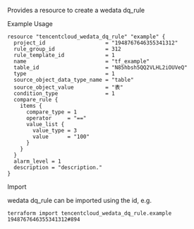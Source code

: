 Provides a resource to create a wedata dq_rule

Example Usage

```hcl
resource "tencentcloud_wedata_dq_rule" "example" {
  project_id                   = "1948767646355341312"
  rule_group_id                = 312
  rule_template_id             = 1
  name                         = "tf_example"
  table_id                     = "N85hbsh5QQ2VLHL2iOUVeQ"
  type                         = 1
  source_object_data_type_name = "table"
  source_object_value          = "表"
  condition_type               = 1
  compare_rule {
    items {
      compare_type = 1
      operator     = "=="
      value_list {
        value_type = 3
        value      = "100"
      }
    }
  }
  alarm_level = 1
  description = "description."
}
```

Import

wedata dq_rule can be imported using the id, e.g.

```
terraform import tencentcloud_wedata_dq_rule.example 1948767646355341312#894
```